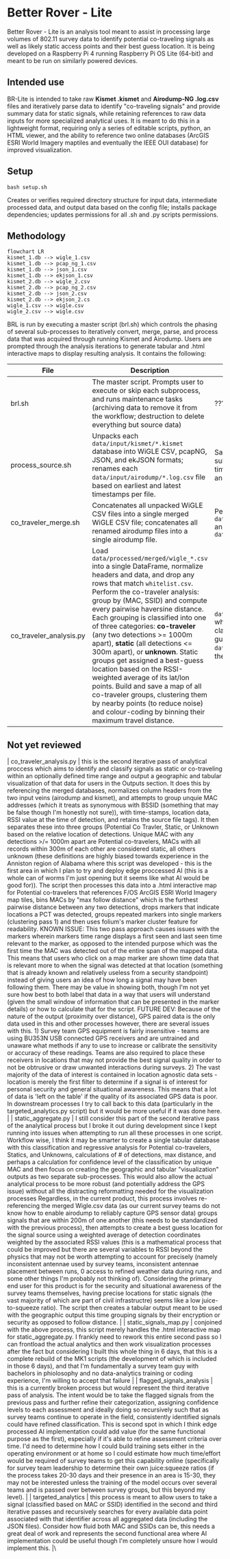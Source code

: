 # Better Rover - Lite

Better Rover - Lite is an analysis tool meant to assist in processing large volumes of 802.11 survey data to identify potential co-traveling signals as well as likely static access points and their best guess location. It is being developed on a Raspberry Pi 4 running Raspberry Pi OS Lite (64-bit) and meant to be run on similarly powered devices.

## Intended use

BR-Lite is intended to take raw **Kismet .kismet** and **Airodump-NG .log.csv** files and iteratively parse data to identify "co-traveling signals" and provide summary data for static signals, while retaining references to raw data inputs for more specialized analytical uses. It is meant to do this in a lightweight format, requiring only a series of editable scripts, python, an HTML viewer, and the ability to reference two online databases (ArcGIS ESRI World Imagery maptiles and eventually the IEEE OUI database) for improved visualization.

## Setup

`bash setup.sh`

Creates or verifies required directory structure for input data, intermediate processed data, and output data based on the config file; installs package dependencies; updates permissions for all .sh and .py scripts permissions.

## Methodology

```mermaid
flowchart LR
kismet_1.db --> wigle_1.csv
kismet_1.db --> pcap_ng_1.csv
kismet_1.db --> json_1.csv
kismet_1.db --> ekjson_1.csv
kismet_2.db --> wigle_2.csv
kismet_2.db --> pcap_ng_2.csv
kismet_2.db --> json_2.csv
kismet_2.db --> ekjson_2.cs
wigle_1.csv --> wigle.csv
wigle_2.csv --> wigle.csv
```

BRL is run by executing a master script (brl.sh) which controls the phasing of several sub-processes to iteratively convert, merge, parse, and process data that was acquired through running Kismet and Airodump. Users are prompted through the analysis iterations to generate tabular and .html interactive maps to display resulting analysis. It contains the following:

| File | Description | Output |
| ---- | ----------- | ------ |
| brl.sh | The master script. Prompts user to execute or skip each subprocess, and runs maintenance tasks (archiving data to remove it from the workflow; destruction to delete everything but source data) | ??? |
| process_source.sh | Unpacks each `data/input/kismet/*.kismet` database into WiGLE CSV, pcapNG, JSON, and ekJSON formats; renames each `data/input/airodump/*.log.csv` file based on earliest and latest timestamps per file. | Saved to `data/processed/` subdirectories, indexed by sensor and timestamps for easier downstream analysis. |
| co_traveler_merge.sh | Concatenates all unpacked WiGLE CSV files into a single merged WiGLE CSV file; concatenates all renamed airodump files into a single airodump file. | Persisted to `data/processed/merged/wigle_*.csv` and `data/processed/merged/airodump_*.csv` |
| co_traveler_analysis.py | Load `data/processed/merged/wigle_*.csv` into a single DataFrame, normalize headers and data, and drop any rows that match `whitelist.csv`. Perform the co-traveler analysis: group by (MAC, SSID) and compute every pairwise haversine distance. Each grouping is classified into one of three categories: **co-traveler** (any two detections >= 1000m apart), **static** (all detections <= 300m apart), or **unknown**. Static groups get assigned a best-guess location based on the RSSI-weighted average of its lat/lon points. Build and save a map of all co-traveler groups, clustering them by nearby points (to reduce noise) and colour-coding by binning their maximum travel distance. | `data/output/categorized_signals.csv` where each row is a unique signal with classification, first/last seen, and best-guess coordinates; `data/output/cotraveler_map.html` for the co-traveler signals. |


## Not yet reviewed

| co_traveler_analysis.py | this is the second iterative pass of analytical proccess which aims to identify and classify signals as static or co-traveling within an optionally defined time range and output a geographic and tabular visualization of that data for users in the Outputs section. It does this by referencing the merged databases, normalizes column headers from the two input veins (airodump and kismet), and attempts to group unquie MAC addresses (which it treats as synonymous with BSSID (something that may be false though I'm honestly not sure)), with time-stamps, location data, RSSI value at the time of detection, and retains the source file tags). It then separates these into three groups (Potential Co Travler, Static, or Unknown based on the relative location of detections. Unique MAC with any detections >/= 1000m apart are Potential co-travelers, MACs with all records within 300m of each other are considered static, all others unknown (these definitions are highly biased towards experience in the Anniston region of Alabama where this script was developed - this is the first area in which I plan to try and deploy edge proccessed AI (this is a whole can of worms I'm just opening but it seems like what AI would be good for)). The script then processes this data into a .html interactive map for Potential co-travelers that references F/OS ArcGIS ESRI World Imagery map tiles, bins MACs by "max follow distance" which is the furthest pairwise distance between any two detections, drops markers that indicate locations a PCT was detected, groups repeated markers into single markers (clustering pass 1) and then uses folium's marker cluster feature for readability. KNOWN ISSUE: This two pass approach causes issues with the markers wherein markers time range displays a first seen and last seen time relevant to the marker, as opposed to the intended purpose which was the first time the MAC was detected out of the entire span of the mapped data. This means that users who click on a map marker are shown time data that is relevant more to when the signal was detected at that location (something that is already known and relatively useless from a security standpoint) instead of giving users an idea of how long a signal may have been following them. There may be value in showing both, though I'm not yet sure how best to both label that data in a way that users will understand (given the small window of information that can be presented in the marker details) or how to calculate that for the script. FUTURE DEV: Because of the nature of the output (proximity over distance), GPS paired data is the only data used in this and other processes however, there are several issues with this. 1) Survey team GPS equipment is fairly insensitive - teams are using BU353N USB connected GPS receivers and are untrained and unaware what methods if any to use to increase or calibrate the sensitivity or accuracy of these readings. Teams are also required to place these receivers in locations that may not provide the best signal quality in order to not be obtrusive or draw unwanted interactions during surveys. 2) The vast majority of the data of interest is contained in location agnostic data sets - location is merely the first filter to determine if a signal is of interest for personal security and general situational awareness. This means that a lot of data is 'left on the table' if the quality of its associated GPS data is poor. In downstream processes I try to call back to this data (particularly in the targeted_analytics.py script) but it would be more useful if it was done here. |
| static_aggregate.py | I still consider this part of the second iterative pass of the analytical process but I broke it out during development since I kept running into issues when attempting to run all these processes in one script. Workflow wise, I think it may be smarter to create a single tabular database with this classification and regressive analysis for Potential co-travelers, Statics, and Unknowns, calculations of # of detections, max distance, and perhaps a calculation for confidence level of the classification by unique MAC and then focus on creating the geographic and tabular "visualization" outputs as two separate sub-processes. This would also allow the actual analytical process to be more robust (and potentially address the GPS issue) without all the distracting reformatting needed for the visualization processes Regardless, in the current product, this process involves re-referencing the merged Wigle.csv data (as our current survey teams do not know how to enable airodump to reliably capture GPS sensor data) groups signals that are within 200m of one another (this needs to be standardized with the previous process), then attempts to create a best guess location for the signal source using a weighted average of detection coordinates weighted by the associated RSSI values (this is a mathematical process that could be improved but there are several variables to RSSI beyond the physics that may not be worth attempting to account for precisely (namely inconsistent antennae used by survey teams, inconsistent antennae placement between runs, 0 access to refined weather data during runs, and some other things I'm probably not thinking of). Considering the primary end user for this product is for the security and situational awareness of the survey teams themselves, having precise locations for static signals (the vast majority of which are part of civil infrastructre) seems like a low juice-to-squeeze ratio). The script then creates a tabular output meant to be used with the geographic output this time grouping signals by their encryption or security as opposed to follow distance. |
| static_signals_map.py | conjoined with the above process, this script merely handles the .html interactive map for static_aggregate.py. I frankly need to rework this entire second pass so I can frontload the actual analytics and then work visualization processes after the fact but considering I built this whole thing in 6 days, that this is a complete rebuild of the MK1 scripts (the development of which is included in those 6 days), and that I'm fundamentally a survey team guy with bachelors in phiolosophy and no data-analytics training or coding experience, I'm willing to accept that failure |
| flagged_signals_analysis | this is a currently broken process but would represent the third iterative pass of analysis. The intent would be to take the flagged signals from the previous pass and further refine their categorization, assigning confidence levels to each assessment and ideally doing so recursively such that as survey teams continue to operate in the field, consistently identified signals could have refined classification. This is second spot in which I think edge processed AI implementation could add value (for the same functional purpose as the first), especially if it's able to refine assessment criteria over time. I'd need to determine how I could build training sets either in the operating environment or at home so I could estimate how much time/effort would be required of survey teams to get this capability online (specifically for survey team leadership to determine their own juice:squeeze ratios (if the process takes 20-30 days and their presence in an area is 15-30, they may not be interested unless the training of the model occurs over several teams and is passed over between survey groups, but this beyond my level). |
| targeted_analytics | this process is meant to allow users to take a signal (classified based on MAC or SSID) identified in the second and third iterative passes and recursively searches for every available data point associated with that identifier across all aggregated data (including the JSON files). Consider how fluid both MAC and SSIDs can be, this needs a great deal of work and represents the second functional area where AI implementation could be useful though I'm completely unsure how I would implement this.  |\